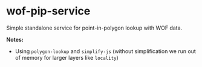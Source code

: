# wof-pip-service

Simple standalone service for point-in-polygon lookup with WOF data.

__Notes:__
- Using `polygon-lookup` and `simplify-js` (without simplification we run out of memory for larger layers like `locality`)

